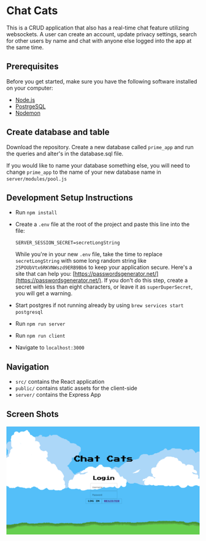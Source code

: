 # Chat Cats
This is a CRUD application that also has a real-time chat feature utilizing websockets. A user can create an account, update privacy settings, search for other users by name and chat with anyone else logged into the app at the same time.

## Prerequisites
Before you get started, make sure you have the following software installed on your computer:

- [Node.js](https://nodejs.org/en/)
- [PostrgeSQL](https://www.postgresql.org/)
- [Nodemon](https://nodemon.io/)

## Create database and table
Download the repository.
Create a new database called `prime_app` and run the queries and alter's in the database.sql file.

If you would like to name your database something else, you will need to change `prime_app` to the name of your new database name in `server/modules/pool.js`


## Development Setup Instructions

* Run `npm install`
* Create a `.env` file at the root of the project and paste this line into the file:
    ```
    SERVER_SESSION_SECRET=secretLongString
    ```
    While you're in your new `.env` file, take the time to replace `secretLongString` with some long random string like `25POUbVtx6RKVNWszd9ERB9Bb6` to keep your application secure. Here's a site that can help you: [https://passwordsgenerator.net/](https://passwordsgenerator.net/). If you don't do this step, create a secret with less than eight characters, or leave it as `superDuperSecret`, you will get a warning.

* Start postgres if not running already by using `brew services start postgresql`
* Run `npm run server`
* Run `npm run client`
* Navigate to `localhost:3000`


## Navigation

* `src/` contains the React application
* `public/` contains static assets for the client-side
* `server/` contains the Express App

## Screen Shots

![Screen Shot](public/LandingPage.png)
